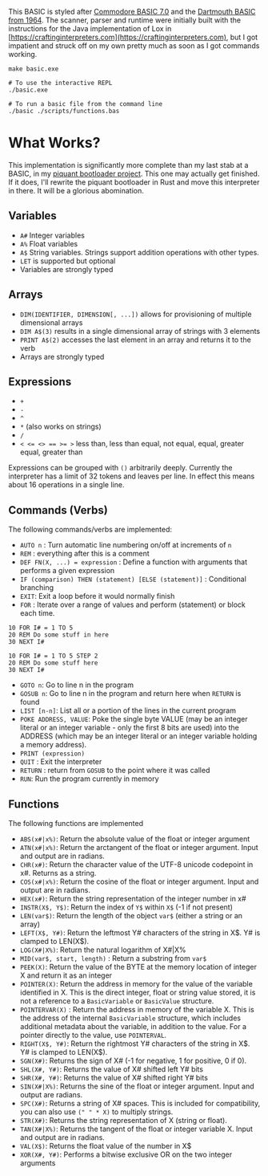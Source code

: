 This BASIC is styled after [Commodore BASIC 7.0](http://www.jbrain.com/pub/cbm/manuals/128/C128PRG.pdf) and the [Dartmouth BASIC from 1964](https://www.dartmouth.edu/basicfifty/basic.html). The scanner, parser and runtime were initially built with the instructions for the Java implementation of Lox in [https://craftinginterpreters.com](https://craftinginterpreters.com), but I got impatient and struck off on my own pretty much as soon as I got commands working.

```
make basic.exe

# To use the interactive REPL
./basic.exe

# To run a basic file from the command line
./basic ./scripts/functions.bas
```

# What Works?

This implementation is significantly more complete than my last stab at a BASIC, in my [piquant bootloader project](https://github.com/akesterson/piquant). This one may actually get finished. If it does, I'll rewrite the piquant bootloader in Rust and move this interpreter in there. It will be a glorious abomination.

## Variables

* `A#` Integer variables
* `A%` Float variables
* `A$` String variables. Strings support addition operations with other types.
* `LET` is supported but optional
* Variables are strongly typed

## Arrays

* `DIM(IDENTIFIER, DIMENSION[, ...])` allows for provisioning of multiple dimensional arrays
* `DIM A$(3)` results in a single dimensional array of strings with 3 elements
* `PRINT A$(2)` accesses the last element in an array and returns it to the verb
* Arrays are strongly typed

## Expressions

* `+`
* `-`
* `^`
* `*` (also works on strings)
* `/`
* `< <= <> == >= >` less than, less than equal, not equal, equal, greater equal, greater than

Expressions can be grouped with `()` arbitrarily deeply. Currently the interpreter has a limit of 32 tokens and leaves per line. In effect this means about 16 operations in a single line.

## Commands (Verbs)

The following commands/verbs are implemented:

* `AUTO n` : Turn automatic line numbering on/off at increments of `n`
* `REM` : everything after this is a comment
* `DEF FN(X, ...) = expression` : Define a function with arguments that performs a given expression
* `IF (comparison) THEN (statement) [ELSE (statement)]` : Conditional branching
* `EXIT`: Exit a loop before it would normally finish
* `FOR` : Iterate over a range of values and perform (statement) or block each time.

```
10 FOR I# = 1 TO 5
20 REM Do some stuff in here
30 NEXT I#

10 FOR I# = 1 TO 5 STEP 2
20 REM Do some stuff here
30 NEXT I#
```

* `GOTO n`: Go to line n in the program
* `GOSUB n`: Go to line n in the program and return here when `RETURN` is found
* `LIST [n-n]`: List all or a portion of the lines in the current program
* `POKE ADDRESS, VALUE`: Poke the single byte VALUE (may be an integer literal or an integer variable - only the first 8 bits are used) into the ADDRESS (which may be an integer literal or an integer variable holding a memory address).
* `PRINT (expression)`
* `QUIT` : Exit the interpreter
* `RETURN` : return from `GOSUB` to the point where it was called
* `RUN`: Run the program currently in memory

## Functions

The following functions are implemented

* `ABS(x#|x%)`: Return the absolute value of the float or integer argument
* `ATN(x#|x%)`: Return the arctangent of the float or integer argument. Input and output are in radians.
* `CHR(x#)`: Return the character value of the UTF-8 unicode codepoint in x#. Returns as a string.
* `COS(x#|x%)`: Return the cosine of the float or integer argument. Input and output are in radians.
* `HEX(x#)`: Return the string representation of the integer number in x#
* `INSTR(X$, Y$)`: Return the index of `Y$` within `X$` (-1 if not present)
* `LEN(var$)`: Return the length of the object `var$` (either a string or an array)
* `LEFT(X$, Y#)`: Return the leftmost Y# characters of the string in X$. Y# is clamped to LEN(X$).
* `LOG(X#|X%)`: Return the natural logarithm of X#|X%
* `MID(var$, start, length)` : Return a substring from `var$`
* `PEEK(X)`: Return the value of the BYTE at the memory location of integer X and return it as an integer
* `POINTER(X)`: Return the address in memory for the value of the variable identified in X. This is the direct integer, float or string value stored, it is not a reference to a `BasicVariable` or `BasicValue` structure.
* `POINTERVAR(X)` : Return the address in memory of the variable X. This is the address of the internal `BasicVariable` structure, which includes additional metadata about the variable, in addition to the value. For a pointer directly to the value, use `POINTERVAL`.
* `RIGHT(X$, Y#)`: Return the rightmost Y# characters of the string in X$. Y# is clamped to LEN(X$).
* `SGN(X#)`: Returns the sign of X# (-1 for negative, 1 for positive, 0 if 0).
* `SHL(X#, Y#)`: Returns the value of X# shifted left Y# bits
* `SHR(X#, Y#)`: Returns the value of X# shifted right Y# bits
* `SIN(X#|X%)`: Returns the sine of the float or integer argument. Input and output are radians.
* `SPC(X#)`: Returns a string of X# spaces. This is included for compatibility, you can also use `(" " * X)` to multiply strings.
* `STR(X#)`: Returns the string representation of X (string or float).
* `TAN(X#|X%)`: Returns the tangent of the float or integer variable X. Input and output are in radians.
* `VAL(X$)`: Returns the float value of the number in X$
* `XOR(X#, Y#)`: Performs a bitwise exclusive OR on the two integer arguments
